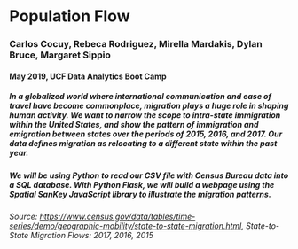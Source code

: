 # Population Flow
### Carlos Cocuy, Rebeca Rodriguez, Mirella Mardakis, Dylan Bruce, Margaret Sippio
#### May 2019, UCF Data Analytics Boot Camp

##### In a globalized world where international communication and ease of travel have become commonplace, migration plays a huge role in shaping human activity. We want to narrow the scope to intra-state immigration within the United States, and show the pattern of immigration and emigration between states over the periods of 2015, 2016, and 2017. Our data defines migration as relocating to a different state within the past year.  

##### We will be using Python to read our CSV file with Census Bureau data into a SQL database. With Python Flask, we will build a webpage using the Spatial SanKey JavaScript library to illustrate the migration patterns. 


###### Source: https://www.census.gov/data/tables/time-series/demo/geographic-mobility/state-to-state-migration.html, State-to-State Migration Flows: 2017, 2016, 2015 
